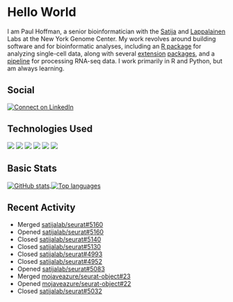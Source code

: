 
<!-- README.md is generated from README.Rmd. Please edit that file -->

# Hello World

I am Paul Hoffman, a senior bioinformatician with the
[Satija](https://satijalab.org) and [Lappalainen](https://tllab.org)
Labs at the New York Genome Center. My work revolves around building
software and for bioinformatic analyses, including an [R
package](https://github.com/satijalab/seurat) for analyzing single-cell
data, along with several
[extension](https://github.com/satijalab/seurat-data)
[packages](https://github.com/mojaveazure/seurat-disk), and a
[pipeline](https://github.com/LappalainenLab/RNApipeline) for processing
RNA-seq data. I work primarily in R and Python, but am always learning.

## Social

<!-- badges: start -->

[![Connect on
LinkedIn](https://img.shields.io/badge/--linkedin?label=LinkedIn&logo=LinkedIn&style=social)](https://www.linkedin.com/in/pauljhoffman)

<!-- badges: end -->

## Technologies Used

<!-- badges: start -->

![](https://img.shields.io/badge/r-%23276DC3.svg?&logo=r&logoColor=white)
![](https://img.shields.io/badge/python%20-%2314354C.svg?&logo=python&logoColor=white)
![](https://img.shields.io/badge/markdown-%23000000.svg?&logo=markdown&logoColor=white)
![](https://img.shields.io/badge/git%20-%23F05033.svg?&logo=git&logoColor=white)
![](https://img.shields.io/badge/github%20-%23121011.svg?&logo=github&logoColor=white)
![](https://img.shields.io/badge/docker%20-%230db7ed.svg?&logo=docker&logoColor=white)
<!-- ![](https://img.shields.io/badge/Google%20Cloud%20-%234285F4.svg?&logo=google-cloud&logoColor=white) -->
<!-- badges: end -->

## Basic Stats

<a href="https://github.com/anuraghazra/github-readme-stats">
<img align="center" src="https://github-readme-stats.vercel.app/api?username=mojaveazure&count_private=true&show_icons=true" alt="GitHub stats" />
</a> <a href="https://github.com/anuraghazra/github-readme-stats">
<img align="center" src="https://github-readme-stats.vercel.app/api/top-langs?username=mojaveazure&layout=compact" alt= "Top languages" />
</a>

## Recent Activity

  - Merged
    [satijalab/seurat\#5160](https://github.com/satijalab/seurat/pull/5160)
  - Opened
    [satijalab/seurat\#5160](https://github.com/satijalab/seurat/pull/5160)
  - Closed
    [satijalab/seurat\#5140](https://github.com/satijalab/seurat/issues/5140)
  - Closed
    [satijalab/seurat\#5130](https://github.com/satijalab/seurat/issues/5130)
  - Closed
    [satijalab/seurat\#4993](https://github.com/satijalab/seurat/issues/4993)
  - Closed
    [satijalab/seurat\#4952](https://github.com/satijalab/seurat/issues/4952)
  - Opened
    [satijalab/seurat\#5083](https://github.com/satijalab/seurat/pull/5083)
  - Merged
    [mojaveazure/seurat-object\#23](https://github.com/mojaveazure/seurat-object/pull/23)
  - Opened
    [mojaveazure/seurat-object\#22](https://github.com/mojaveazure/seurat-object/pull/22)
  - Closed
    [satijalab/seurat\#5032](https://github.com/satijalab/seurat/issues/5032)
